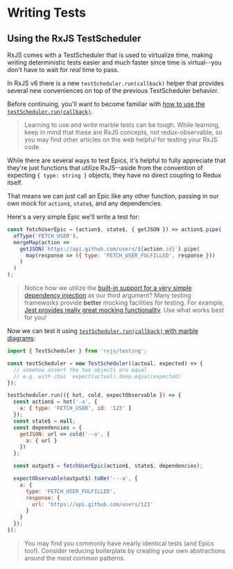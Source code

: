 # Writing Tests

## Using the RxJS TestScheduler

RxJS comes with a TestScheduler that is used to virtualize time, making writing deterministic tests easier and much faster since time is virtual--you don't have to wait for _real_ time to pass.

In RxJS v6 there is a new `testScheduler.run(callback)` helper that provides several new conveniences on top of the previous TestScheduler behavior.

Before continuing, you'll want to become familiar with [how to use the `testScheduler.run(callback)`](https://github.com/ReactiveX/rxjs/blob/master/doc/marble-testing.md).

> Learning to use and write marble tests can be tough. While learning, keep in mind that these are RxJS concepts, not redux-observable, so you may find other articles on the web helpful for testing your RxJS code.

While there are several ways to test Epics, it's helpful to fully appreciate that they're just functions that utilize RxJS--aside from the convention of expecting `{ type: string }` objects, they have no direct coupling to Redux itself.

That means we can just call an Epic like any other function, passing in our own mock for `action$`, `state$`, and any dependencies.

Here's a very simple Epic we'll write a test for:

```js
const fetchUserEpic = (action$, state$, { getJSON }) => action$.pipe(
  ofType('FETCH_USER'),
  mergeMap(action =>
    getJSON(`https://api.github.com/users/${action.id}`).pipe(
      map(response => ({ type: 'FETCH_USER_FULFILLED', response }))
    )
  )
);
```

> Notice how we utilize the [built-in support for a very simple dependency injection](https://redux-observable.js.org/docs/recipes/InjectingDependenciesIntoEpics.html) as our third argument? Many testing frameworks provide **better** mocking facilities for testing. For example, [Jest provides really great mocking functionality](http://jestjs.io/docs/en/manual-mocks.html). Use what works best for you!

Now we can test it using [`testScheduler.run(callback)` with marble diagrams](https://github.com/ReactiveX/rxjs/blob/master/doc/marble-testing.md):

```js
import { TestScheduler } from 'rxjs/testing';

const testScheduler = new TestScheduler((actual, expected) => {
  // somehow assert the two objects are equal
  // e.g. with chai `expect(actual).deep.equal(expected)`
});

testScheduler.run(({ hot, cold, expectObservable }) => {
  const action$ = hot('-a', {
    a: { type: 'FETCH_USER', id: '123' }
  });
  const state$ = null;
  const dependencies = {
    getJSON: url => cold('--a', {
      a: { url }
    })
  };

  const output$ = fetchUserEpic(action$, state$, dependencies);

  expectObservable(output$).toBe('---a', {
    a: {
      type: 'FETCH_USER_FULFILLED',
      response: {
        url: 'https://api.github.com/users/123'
      }
    }
  });
});
```

> You may find you commonly have nearly identical tests (and Epics too!). Consider reducing boilerplate by creating your own abstractions around the most common patterns.
